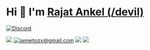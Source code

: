 # Hi 👋 I'm [Rajat Ankel (/devil)](https://rajat-ankel.github.io)

[![Discord](https://discord.c99.nl/widget/theme-3/573548532754153474.png)](https://discord.com/users/573548532754153474)

[![](https://img.shields.io/badge/portfolio-000000?style=for-the-badge&logo=About.me&logoColor=white
)](https://eitozx.com)
[![iameitozx@gmail.com](https://img.shields.io/badge/Gmail-D14836?style=for-the-badge&logo=gmail&logoColor=white
)](mailto:iameitozx@gmail.com)
[![](https://img.shields.io/badge/LinkedIn-0077B5?style=for-the-badge&logo=linkedin&logoColor=white)](https://www.linkedin.com/in/eitozx/)
[![](https://img.shields.io/badge/Discord-5865F2?style=for-the-badge&logo=discord&logoColor=white)](https://discord.com/users/981649911151992832)
